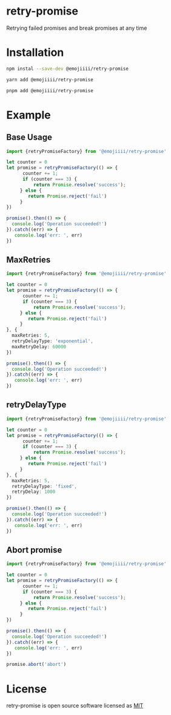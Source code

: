 # retry-promise

Retrying failed promises and break promises at any time

# Installation

```bash
npm instal --save-dev @emojiiii/retry-promise
```

```bash
yarn add @emojiiii/retry-promise
```

```bash
pnpm add @emojiiii/retry-promise
```

# Example

## Base Usage

```typescript
import {retryPromiseFactory} from '@emojiiii/retry-promise'

let counter = 0
let promise = retryPromiseFactory(() => {
      counter += 1;
      if (counter === 3) {
          return Promise.resolve('success');
     } else {
        return Promise.reject('fail')
     }
})

promise().then(() => {
  console.log('Operation succeeded!')
}).catch((err) => {
   console.log('err: ', err)
})

```

## MaxRetries

```typescript
import {retryPromiseFactory} from '@emojiiii/retry-promise'

let counter = 0
let promise = retryPromiseFactory(() => {
      counter += 1;
      if (counter === 3) {
          return Promise.resolve('success');
     } else {
        return Promise.reject('fail')
     }
}, {
  maxRetries: 5,
  retryDelayType: 'exponential',
  maxRetryDelay: 60000
})

promise().then(() => {
  console.log('Operation succeeded!')
}).catch((err) => {
   console.log('err: ', err)
})

```

## retryDelayType

```typescript
import {retryPromiseFactory} from '@emojiiii/retry-promise'

let counter = 0
let promise = retryPromiseFactory(() => {
      counter += 1;
      if (counter === 3) {
          return Promise.resolve('success');
     } else {
        return Promise.reject('fail')
     }
}, {
  maxRetries: 5,
  retryDelayType: 'fixed',
  retryDelay: 1000
})

promise().then(() => {
  console.log('Operation succeeded!')
}).catch((err) => {
   console.log('err: ', err)
})

```

## Abort promise

```typescript
import {retryPromiseFactory} from '@emojiiii/retry-promise'

let counter = 0
let promise = retryPromiseFactory(() => {
      counter += 1;
      if (counter === 3) {
          return Promise.resolve('success');
     } else {
        return Promise.reject('fail')
     }
})

promise().then(() => {
  console.log('Operation succeeded!')
}).catch((err) => {
   console.log('err: ', err)
})

promise.abort('abort')

```

# License

retry-promise is open source software licensed as [MIT](https://github.com/emojiiii/retry-promise/blob/main/LICENSE)
